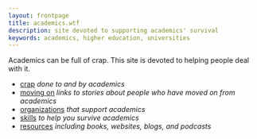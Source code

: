 ```yaml
---
layout: frontpage
title: academics.wtf
description: site devoted to supporting academics' survival
keywords: academics, higher education, universities
---
```


Academics can be full of crap. This site is devoted to helping people
deal with it.

- [crap](crap.html) _done to and by academics_
- [moving on](moving_on.html) _links to stories about people who have moved on from academics_
- [organizations](orgs.html) _that support academics_
- [skills](skills.html) _to help you survive academics_
- [resources](resources.html) _including books, websites, blogs, and podcasts_
